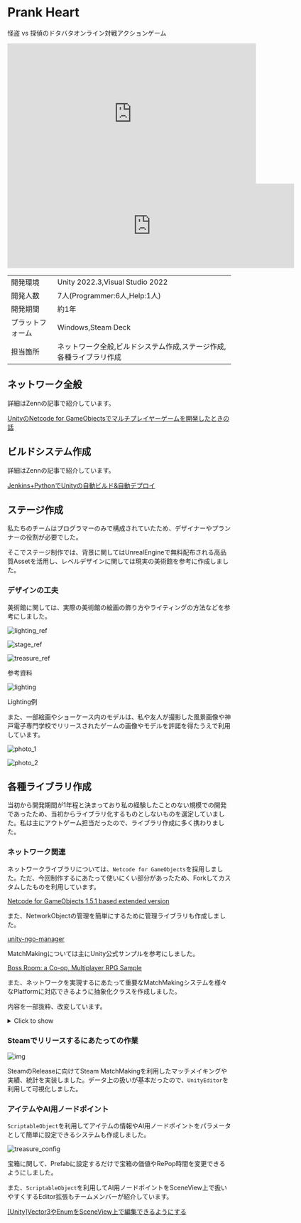 # Prank Heart

怪盗 vs 探偵のドタバタオンライン対戦アクションゲーム

<iframe width="560" height="315" src="https://www.youtube.com/embed/EpqwGB1X9M4?si=JnbtWzS4yWzkmQ2n" title="YouTube video player" frameborder="0" allow="accelerometer; autoplay; clipboard-write; encrypted-media; gyroscope; picture-in-picture; web-share" referrerpolicy="strict-origin-when-cross-origin" allowfullscreen></iframe>

<iframe src="https://store.steampowered.com/widget/2654360/" frameborder="0" width="646" height="190"></iframe>

|          |                                     |
| -------- | ----------------------------------- |
| 開発環境     | Unity 2022.3,Visual Studio 2022     |
| 開発人数     | 7人(Programmer:6人,Help:1人)           |
| 開発期間     | 約1年                                 |
| プラットフォーム | Windows,Steam Deck                  |
| 担当箇所     | ネットワーク全般,ビルドシステム作成,ステージ作成,各種ライブラリ作成 |

## ネットワーク全般

詳細はZennの記事で紹介しています。

[UnityのNetcode for GameObjectsでマルチプレイヤーゲームを開発したときの話](https://zenn.dev/kd_gamegikenblg/articles/eeb76c3996fef3)

## ビルドシステム作成

詳細はZennの記事で紹介しています。

[Jenkins+PythonでUnityの自動ビルド&自動デプロイ](https://zenn.dev/kd_gamegikenblg/articles/c8b89f317d9cee)

## ステージ作成

私たちのチームはプログラマーのみで構成されていたため、デザイナーやプランナーの役割が必要でした。

そこでステージ制作では、背景に関してはUnrealEngineで無料配布される高品質Assetを活用し、レベルデザインに関しては現実の美術館を参考に作成しました。

### デザインの工夫

美術館に関しては、実際の美術館の絵画の飾り方やライティングの方法などを参考にしました。

![lighting_ref](../../img/prankheart/lighting_ref.jpg)

![stage_ref](../../img/prankheart/stage_ref.jpg)

![treasure_ref](../../img/prankheart/treasure_ref.jpg)

参考資料

![lighting](../../img/prankheart/lighting.png)

Lighting例

また、一部絵画やショーケース内のモデルは、私や友人が撮影した風景画像や神戸電子専門学校でリリースされたゲームの画像やモデルを許諾を得たうえで利用しています。

![photo_1](../../img/prankheart/photo_1.png)

![photo_2](../../img/prankheart/photo_2.png)

## 各種ライブラリ作成

当初から開発期間が1年程と決まっており私の経験したことのない規模での開発であったため、当初からライブラリ化するものとしないものを選定していました。私は主にアウトゲーム担当だったので、ライブラリ作成に多く携わりました。

### ネットワーク関連

ネットワークライブラリについては、`Netcode for GameObjects`を採用しました。ただ、今回制作するにあたって使いにくい部分があったため、Forkしてカスタムしたものを利用しています。

[Netcode for GameObjects 1.5.1 based extended version](https://github.com/shirokuma1101/com.unity.netcode.gameobjects)

また、NetworkObjectの管理を簡単にするために管理ライブラリも作成しました。

[unity-ngo-manager](https://github.com/shirokuma1101/unity-ngo-manager)

MatchMakingについては主にUnity公式サンプルを参考にしました。

[Boss Room: a Co-op, Multiplayer RPG Sample](https://github.com/Unity-Technologies/com.unity.multiplayer.samples.coop)

また、ネットワークを実現するにあたって重要なMatchMakingシステムを様々なPlatformに対応できるように抽象化クラスを作成しました。

内容を一部抜粋、改変しています。

<details><summary>Click to show</summary>

```cs
/// <summary>
/// An abstract class that summarizes common processing when implementing lobbies
/// Since MonoBehaviour is inherited, it can be inherited as it is.
/// </summary>
[Serializable]
public abstract class LobbyBase : SingletonNetworkPersistent<LobbyBase>
{
  /// <summary>
  /// Payload used when connecting to the host.
  /// </summary>
  [Serializable]
  public class Payloads
  {
    public string version;
    public string password;
  }

  /// <summary>
  /// Lobby data to be displayed in the lobby list.
  /// </summary>
  [Serializable]
  public class LobbyData
  {
    public string name;
    public bool hasPassword;
    public int currentMembers;
    public int maxMembers;
  }

  /// <summary>
  /// Minimum and maximum number of members in the lobby.
  /// </summary>
  public const int MIN_MEMBERS = 2;
  public const int MAX_MEMBERS = 10;

  /// <summary>
  /// Max number of members in the lobby.
  /// (Can only be set by the host.)
  /// (It will not be an error if the client sets it, but it will be ignored.)
  /// </summary>
  /// <exception cref="ArgumentOutOfRangeException">
  /// Throws an "ArgumentOutOfRangeException" if the number is set to less than the number of clients already connected.
  /// Also, values less than MIN_MEMBERS or greater than MAX_MEMBERS are clamped.
  /// </exception>
  public virtual int MaxMembers
  {
    get => maxMembers;
    set
    {
      if (IsHost)
      {
        if (NetworkManager.Singleton.ConnectedClients.Count > value)
        {
          throw new ArgumentOutOfRangeException(nameof(maxMembers), "MaxMembers must be greater than the number of connected clients.");
        }
      }
      maxMembers = ClampMaxMembers(value);
    }
  }

  /// <summary>
  /// Payload used when connecting to the host.
  /// </summary>
  public Payloads Payload { get; set; }
  /// <summary>
  /// Disconnect scene to be loaded when disconnected from the host.
  /// </summary>
  public LoadingSceneManager.SceneName DisconnectScene { get; set; } = LoadingSceneManager.SceneName.Title;
  /// <summary>
  /// Disconnect reason to be displayed when disconnected from the host.
  /// </summary>
  public string DisconnectReason { get; set; } = "Disconnected from the host.";

  /// <summary>
  /// Is already set up.
  /// </summary>
  public bool IsSetUp { get; private set; } = false;

  /// <summary>
  /// Stores lobby search results.
  /// </summary>
  public List<LobbyData> LobbyList { get; } = new();

  private int maxMembers = MIN_MEMBERS;

  /// <summary>
  /// Clamp the number of members to the minimum and maximum values.
  /// </summary>
  /// <param name="members"></param>
  /// <returns></returns>
  public static int ClampMaxMembers(int members)
    => Mathf.Clamp(members, MIN_MEMBERS, MAX_MEMBERS);


  //==================================================
  // 1. For host, it must be called first.
  //==================================================

  public virtual bool Setup(bool isApproval, Payloads payload)
  {
    if (IsSetUp)
    {
      throw new InvalidOperationException("Already set up.");
    }

    try
    {
      using var CheckInternet = new WebClient();
      using (CheckInternet.OpenRead("http://clients3.google.com/generate_204")) { }
    }
    catch
    {
      DisconnectReason = "No internet connection.";
      DisconnectScene = LoadingSceneManager.SceneName.Title;
      DisconnectAsync(NetworkManager.Singleton.LocalClientId).Forget();

      return false;
    }

    Payload = payload;

    NetworkManager.Singleton.NetworkConfig.ConnectionData = Encoding.UTF8.GetBytes(JsonUtility.ToJson(Payload));
    NetworkManager.Singleton.OnClientDisconnectCallback += OnClientDisconnect;
    NetworkObjectManager.Instance.Initialize();

    if (isApproval)
    {
      NetworkManager.Singleton.ConnectionApprovalCallback += ApprovalCheck;
    }

    IsSetUp = true;
    return true;
  }

  //==================================================
  // 2.Then call.
  //==================================================

  public abstract UniTask<bool> CreateLobbyAsync();
  public abstract UniTask<bool> JoinLobbyAsync();
  public abstract UniTask<bool> LeaveLobbyAsync();
  public abstract UniTask<bool> SearchLobbyAsync();

  protected virtual bool StartHost()
    => NetworkManager.Singleton.StartHost();
  protected virtual bool StartClient()
    => NetworkManager.Singleton.StartClient();

  //==================================================
  // 3. End processing.
  //==================================================

  public async virtual UniTask DisconnectAsync(ulong clientId, bool returnToTitle = true)
  {
    if (clientId == NetworkManager.Singleton.LocalClientId)
    {
      IsSetUp = false;

      NetworkObjectManager.Instance.Shutdown();
      NetworkManager.Singleton.Shutdown(true);

      // Wait for the shutdown to complete
      await UniTask.WaitUntil(() => NetworkManager.Singleton.ShutdownInProgress == false);

      if (returnToTitle)
      {
        LoadingSceneManager.Instance.LoadSceneAsync(DisconnectScene, LoadSceneMode.Single, false).Forget();
      }
    }
    else
    {
      DisconnectClientServerRpc(clientId);
    }
  }

```

また、

</details>

### Steamでリリースするにあたっての作業

![img](../../img/prankheart/debug.png)

SteamのReleaseに向けてSteam MatchMakingを利用したマッチメイキングや実績、統計を実装しました。データ上の扱いが基本だったので、`UnityEditor`を利用して可視化しました。

### アイテムやAI用ノードポイント

`ScriptableObject`を利用してアイテムの情報やAI用ノードポイントをパラメータとして簡単に設定できるシステムも作成しました。

![treasure_config](../../img/prankheart/treasure_config.png)

宝箱に関して、Prefabに設定するだけで宝箱の価値やRePop時間を変更できるようにしました。

また、`ScriptableObject`を利用してAI用ノードポイントをSceneView上で扱いやすくするEditor拡張もチームメンバーが紹介しています。

[[Unity]Vector3やEnumをSceneView上で編集できるようにする](https://zenn.dev/kd_gamegikenblg/articles/30b2b1139b213c)
